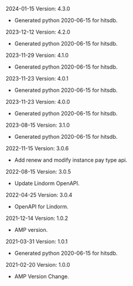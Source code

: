 2024-01-15 Version: 4.3.0
- Generated python 2020-06-15 for hitsdb.

2023-12-12 Version: 4.2.0
- Generated python 2020-06-15 for hitsdb.

2023-11-29 Version: 4.1.0
- Generated python 2020-06-15 for hitsdb.

2023-11-23 Version: 4.0.1
- Generated python 2020-06-15 for hitsdb.

2023-11-23 Version: 4.0.0
- Generated python 2020-06-15 for hitsdb.

2023-08-15 Version: 3.1.0
- Generated python 2020-06-15 for hitsdb.

2022-11-15 Version: 3.0.6
- Add renew and modify instance pay type api.

2022-08-15 Version: 3.0.5
- Update Lindorm OpenAPI.

2022-04-25 Version: 3.0.4
- OpenAPI for Lindorm.

2021-12-14 Version: 1.0.2
- AMP version.

2021-03-31 Version: 1.0.1
- Generated python 2020-06-15 for hitsdb.

2021-02-20 Version: 1.0.0
- AMP Version Change.

